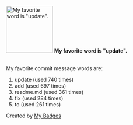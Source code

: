 <img src="https://my-badges.github.io/my-badges/favorite-word.png" alt="My favorite word is &quot;update&quot;." title="My favorite word is &quot;update&quot;." width="128">
<strong>My favorite word is &quot;update&quot;.</strong>
<br><br>

My favorite commit message words are:

1. update (used 740 times)
2. add (used 697 times)
3. readme.md (used 361 times)
4. fix (used 284 times)
5. to (used 261 times)


Created by <a href="https://github.com/my-badges/my-badges">My Badges</a>